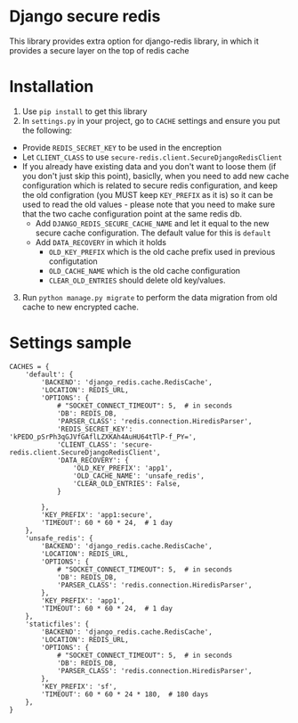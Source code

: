 # Django secure redis
This library provides extra option for django-redis library, in which it provides a secure layer on the top of redis cache

# Installation
1. Use `pip install` to get this library
2. In `settings.py` in your project, go to `CACHE` settings and ensure you put the following:
 * Provide `REDIS_SECRET_KEY` to be used in the encreption
 * Let `CLIENT_CLASS` to use `secure-redis.client.SecureDjangoRedisClient`
 * If you already have existing data and you don't want to loose them (if you don't just skip this point), basiclly, when you need to add new cache configuration which is related to secure redis configuration, and keep the old configration (you MUST keep `KEY_PREFIX` as it is) so it can be used to read the old values - please note that you need to make sure that the two cache configuration point at the same redis db.
   * Add `DJANGO_REDIS_SECURE_CACHE_NAME` and let it equal to the new secure cache configuration. The default value for this is `default`
   * Add `DATA_RECOVERY` in which it holds
     * `OLD_KEY_PREFIX` which is the old cache prefix used in previous configutation
     * `OLD_CACHE_NAME` which is the old cache configuration
     * `CLEAR_OLD_ENTRIES` should delete old key/values.
3. Run `python manage.py migrate` to perform the data migration from old cache to new encrypted cache.

# Settings sample
```
CACHES = {
    'default': {
        'BACKEND': 'django_redis.cache.RedisCache',
        'LOCATION': REDIS_URL,
        'OPTIONS': {
            # "SOCKET_CONNECT_TIMEOUT": 5,  # in seconds
            'DB': REDIS_DB,
            'PARSER_CLASS': 'redis.connection.HiredisParser',
            'REDIS_SECRET_KEY': 'kPEDO_pSrPh3qGJVfGAflLZXKAh4AuHU64tTlP-f_PY=',
            'CLIENT_CLASS': 'secure-redis.client.SecureDjangoRedisClient',
            'DATA_RECOVERY': {
                'OLD_KEY_PREFIX': 'app1',
                'OLD_CACHE_NAME': 'unsafe_redis',
                'CLEAR_OLD_ENTRIES': False,
            }

        },
        'KEY_PREFIX': 'app1:secure',
        'TIMEOUT': 60 * 60 * 24,  # 1 day
    },
    'unsafe_redis': {
        'BACKEND': 'django_redis.cache.RedisCache',
        'LOCATION': REDIS_URL,
        'OPTIONS': {
            # "SOCKET_CONNECT_TIMEOUT": 5,  # in seconds
            'DB': REDIS_DB,
            'PARSER_CLASS': 'redis.connection.HiredisParser',
        },
        'KEY_PREFIX': 'app1',
        'TIMEOUT': 60 * 60 * 24,  # 1 day
    },
    'staticfiles': {
        'BACKEND': 'django_redis.cache.RedisCache',
        'LOCATION': REDIS_URL,
        'OPTIONS': {
            # "SOCKET_CONNECT_TIMEOUT": 5,  # in seconds
            'DB': REDIS_DB,
            'PARSER_CLASS': 'redis.connection.HiredisParser',
        },
        'KEY_PREFIX': 'sf',
        'TIMEOUT': 60 * 60 * 24 * 180,  # 180 days
    },
}
```
